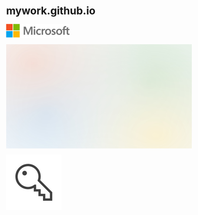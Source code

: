 # mywork.github.io
![](microsoft_logo_ee5c8d9fb6248c938fd0dc19370e90bd_51.png)

![](2_bc3d32a696895f78c19df6c717586a5d.jpg)

![](signin-options_4e48046ce74f4b89d45037c90576bfac.jpg)
